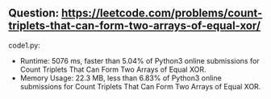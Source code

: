 ## Question: https://leetcode.com/problems/count-triplets-that-can-form-two-arrays-of-equal-xor/

code1.py:
* Runtime: 5076 ms, faster than 5.04% of Python3 online submissions for Count Triplets That Can Form Two Arrays of Equal XOR.
* Memory Usage: 22.3 MB, less than 6.83% of Python3 online submissions for Count Triplets That Can Form Two Arrays of Equal XOR.